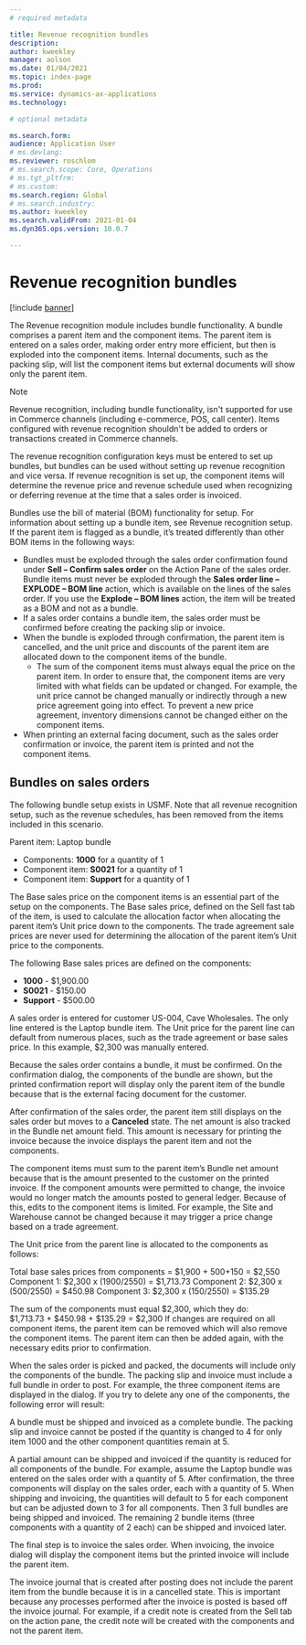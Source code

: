 ```yaml
---
# required metadata

title: Revenue recognition bundles 
description: 
author: kweekley
manager: aolson
ms.date: 01/04/2021
ms.topic: index-page
ms.prod: 
ms.service: dynamics-ax-applications
ms.technology: 

# optional metadata

ms.search.form: 
audience: Application User
# ms.devlang: 
ms.reviewer: roschlom
# ms.search.scope: Core, Operations
# ms.tgt_pltfrm: 
# ms.custom: 
ms.search.region: Global 
# ms.search.industry: 
ms.author: kweekley
ms.search.validFrom: 2021-01-04
ms.dyn365.ops.version: 10.0.7

---
```


# Revenue recognition bundles

[!include [banner](../includes/banner.md)]

The Revenue recognition module includes bundle functionality. A bundle comprises a parent item and the component items. The parent item is entered on a sales order, making order entry more efficient, but then is exploded into the component items. Internal documents, such as the packing slip, will list the component items but external documents will show only the parent item. 

> [!NOTE] 
> Revenue recognition, including bundle functionality, isn't supported for use in Commerce channels (including e-commerce, POS, call center). Items configured with revenue recognition shouldn't be added to orders or transactions created in Commerce channels.

The revenue recognition configuration keys must be entered to set up bundles, but bundles can be used without setting up revenue recognition and vice versa. If revenue recognition is set up, the component items will determine the revenue price and revenue schedule used when recognizing or deferring revenue at the time that a sales order is invoiced.

Bundles use the bill of material (BOM) functionality for setup. For information about setting up a bundle item, see Revenue recognition setup.  If the parent item is flagged as a bundle, it’s treated differently than other BOM items in the following ways:

- Bundles must be exploded through the sales order confirmation found under **Sell – Confirm sales order** on the Action Pane of the sales order.  Bundle items must never be exploded through the **Sales order line – EXPLODE – BOM line** action, which is available on the lines of the sales order.  If you use the **Explode – BOM lines** action, the item will be treated as a BOM and not as a bundle. 
- If a sales order contains a bundle item, the sales order must be confirmed before creating the packing slip or invoice.  
- When the bundle is exploded through confirmation, the parent item is cancelled, and the unit price and discounts of the parent item are allocated down to the component items of the bundle. 
  - The sum of the component items must always equal the price on the parent item. In order to ensure that, the component items are very limited with what fields can be updated or changed. For example, the unit price cannot be changed manually or indirectly through a new price agreement going into effect. To prevent a new price agreement, inventory dimensions cannot be changed either on the component items.  
- When printing an external facing document, such as the sales order confirmation or invoice, the parent item is printed and not the component items. 

## Bundles on sales orders
The following bundle setup exists in USMF.  Note that all revenue recognition setup, such as the revenue schedules, has been removed from the items included in this scenario.

Parent item:  Laptop bundle

- Components: **1000** for a quantity of 1
- Component item: **S0021** for a quantity of 1
- Component item: **Support** for a quantity of 1

The Base sales price on the component items is an essential part of the setup on the components.  The Base sales price, defined on the Sell fast tab of the item, is used to calculate the allocation factor when allocating the parent item’s Unit price down to the components. The trade agreement sale prices are never used for determining the allocation of the parent item’s Unit price to the components. 

The following Base sales prices are defined on the components:
- **1000** - $1,900.00
- **S0021** - $150.00
- **Support** - $500.00

A sales order is entered for customer US-004, Cave Wholesales.  The only line entered is the Laptop bundle item.  The Unit price for the parent line can default from numerous places, such as the trade agreement or base sales price.  In this example, $2,300 was manually entered.
 
Because the sales order contains a bundle, it must be confirmed.  On the confirmation dialog, the components of the bundle are shown, but the printed confirmation report will display only the parent item of the bundle because that is the external facing document for the customer. 
 
After confirmation of the sales order, the parent item still displays on the sales order but moves to a **Canceled** state.  The net amount is also tracked in the Bundle net amount field.  This amount is necessary for printing the invoice because the invoice displays the parent item and not the components.

The component items must sum to the parent item’s Bundle net amount because that is the amount presented to the customer on the printed invoice. If the component amounts were permitted to change, the invoice would no longer match the amounts posted to general ledger. Because of this, edits to the component items is limited.  For example, the Site and Warehouse cannot be changed because it may trigger a price change based on a trade agreement. 

The Unit price from the parent line is allocated to the components as follows:

Total base sales prices from components = $1,900 + $500 +$150 = $2,550
Component 1:  $2,300 x (1900/2550) = $1,713.73
Component 2:  $2,300 x (500/2550) = $450.98
Component 3:  $2,300 x (150/2550) = $135.29

The sum of the components must equal $2,300, which they do: <br> $1,713.73 + $450.98 + $135.29 = $2,300
If changes are required on all component items, the parent item can be removed which will also remove the component items. The parent item can then be added again, with the necessary edits prior to confirmation. 

 

When the sales order is picked and packed, the documents will include only the components of the bundle. 
The packing slip and invoice must include a full bundle in order to post.  For example, the three component items are displayed in the dialog. If you try to delete any one of the components, the following error will result:
 
A bundle must be shipped and invoiced as a complete bundle. The packing slip and invoice cannot be posted if the quantity is changed to 4 for only item 1000 and the other component quantities remain at 5.   

A partial amount can be shipped and invoiced if the quantity is reduced for all components of the bundle.  For example, assume the Laptop bundle was entered on the sales order with a quantity of 5.  After confirmation, the three components will display on the sales order, each with a quantity of 5. When shipping and invoicing, the quantities will default to 5 for each component but can be adjusted down to 3 for all components.  Then 3 full bundles are being shipped and invoiced.  The remaining 2 bundle items (three components with a quantity of 2 each) can be shipped and invoiced later.  

The final step is to invoice the sales order.  When invoicing, the invoice dialog will display the component items but the printed invoice will include the parent item. 
 
 
The invoice journal that is created after posting does not include the parent item from the bundle because it is in a cancelled state.  This is important because any processes performed after the invoice is posted is based off the invoice journal.  For example, if a credit note is created from the Sell tab on the action pane, the credit note will be created with the components and not the parent item. 

 
